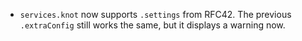 - `services.knot` now supports `.settings` from RFC42.  The previous `.extraConfig` still works the same, but it displays a warning now.